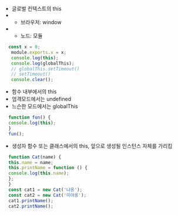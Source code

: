 
* 글로벌 컨텍스트의 this
*  - 브라우저: window
*  - 노드: 모듈
```js
  const x = 0;
   module.exports.x = x;
   console.log(this);
   console.log(globalThis);
   // globalThis.setTimeout()
   // setTimeout()
   console.clear();
```
     


* 함수 내부에서의 this
* 엄격모드에서는 undefined
* 느슨한 모드에서는 globalThis
```js
  function fun() {
  console.log(this);
  }
  fun();
```


* 생성자 함수 또는 클래스에서의 this, 앞으로 생성될 인스턴스 자체를 가리킴
```js
  function Cat(name) {
  this.name = name;
  this.printName = function () {
  console.log(this.name);
  };
  }
  const cat1 = new Cat('냐옹');
  const cat2 = new Cat('미야옹');
  cat1.printName();
  cat2.printName();
```
